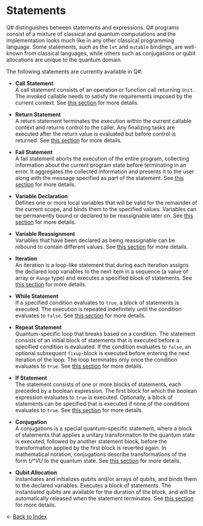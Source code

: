 # Statements

Q# distinguishes between statements and expressions. Q# programs consist of a mixture of classical and quantum computations and the implementation looks much like in any other classical programming language. Some statements, such as the `let` and `mutable` bindings, are well-known from classical languages, while others such as conjugations or qubit allocations are unique to the quantum domain.

The following statements are currently available in Q#:

* **Call Statement**    
    A call statement consists of an operation or function call returning `Unit`. The invoked callable needs to satisfy the requirements imposed by the current context. See [this section](https://github.com/microsoft/qsharp-language/blob/main/Specifications/Language/2_Statements/CallStatements.md#call-statements) for more details.

* **Return Statement**    
    A return statement terminates the execution within the current callable context and returns control to the caller. Any finalizing tasks are executed after the return value is evaluated but before control is returned. See [this section](https://github.com/microsoft/qsharp-language/blob/main/Specifications/Language/2_Statements/ReturnsAndTermination.md#returns-and-termination) for more details.

* **Fail Statement**    
    A fail statement aborts the execution of the entire program, collecting information about the current program state before terminating in an error. It aggregates the collected information and presents it to the user along with the message specified as part of the statement. See [this section](https://github.com/microsoft/qsharp-language/blob/main/Specifications/Language/2_Statements/ReturnsAndTermination.md#returns-and-termination) for more details.

* **Variable Declaration**    
    Defines one or more local variables that will be valid for the remainder of the current scope, and binds them to the specified values. Variables can be permanently bound or declared to be reassignable later on. See [this section](https://github.com/microsoft/qsharp-language/blob/main/Specifications/Language/2_Statements/VariableDeclarationsAndReassignments.md#variable-declarations-and-reassignments) for more details.

* **Variable Reassignment**    
    Variables that have been declared as being reassignable can be rebound to contain different values. See [this section](https://github.com/microsoft/qsharp-language/blob/main/Specifications/Language/2_Statements/VariableDeclarationsAndReassignments.md#variable-declarations-and-reassignments) for more details.

* **Iteration**    
    An iteration is a loop-like statement that during each iteration assigns the declared loop variables to the next item in a sequence (a value of array or `Range` type) and executes a specified block of statements. See [this section](https://github.com/microsoft/qsharp-language/blob/main/Specifications/Language/2_Statements/Iterations.md#iterations) for more details.
    
* **While Statement**    
    If a specified condition evaluates to `true`, a block of statements is executed. The execution is repeated indefinitely until the condition evaluates to `false`. See [this section](https://github.com/microsoft/qsharp-language/blob/main/Specifications/Language/2_Statements/ConditionalLoops.md#conditional-loops) for more details.

* **Repeat Statement**    
    Quantum-specific loop that breaks based on a condition. The statement consists of an initial block of statements that is executed before a specified condition is evaluated. If the condition evaluates to `false`, an optional subsequent `fixup`-block is executed before entering the next iteration of the loop. The loop terminates only once the condition evaluates to `true`. See [this section](https://github.com/microsoft/qsharp-language/blob/main/Specifications/Language/2_Statements/ConditionalLoops.md#conditional-loops) for more details.

* **If Statement**    
    The statement consists of one or more blocks of statements, each preceded by a boolean expression. The first block for which the boolean expression evaluates to `true` is executed. Optionally, a block of statements can be specified that is executed if none of the conditions evaluates to `true`. See [this section](https://github.com/microsoft/qsharp-language/blob/main/Specifications/Language/2_Statements/ConditionalBranching.md#conditional-branching) for more details.

* **Conjugation**    
    A conjugations is a special quantum-specific statement, where a block of statements that applies a unitary transformation to the quantum state is executed, followed by another statement block, before the transformation applied by the first block is reverted again. In mathematical notation, conjugations describe transformations of the form *U†VU* to the quantum state. See [this section](https://github.com/microsoft/qsharp-language/blob/main/Specifications/Language/2_Statements/Conjugations.md#conjugations) for more details.

* **Qubit Allocation**    
    Instantiates and initializes qubits and/or arrays of qubits, and binds them to the declared variables. Executes a block of statements.
    The instantiated qubits are available for the duration of the block, and will be automatically released when the statement terminates. See [this section](https://github.com/microsoft/qsharp-language/blob/main/Specifications/Language/2_Statements/QuantumMemoryManagement.md#quantum-memory-management) for more details.


← [Back to Index](https://github.com/microsoft/qsharp-language/tree/main/Specifications/Language#index)
